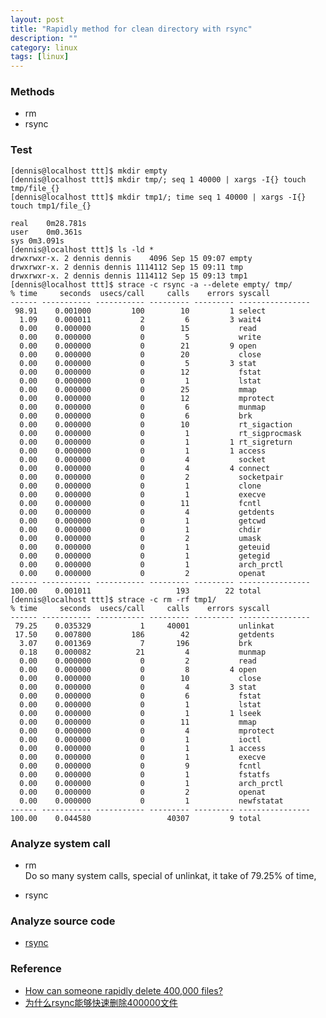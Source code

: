 ```yaml
---
layout: post
title: "Rapidly method for clean directory with rsync"
description: ""
category: linux 
tags: [linux]
---
```


### Methods
* rm
* rsync

### Test
	[dennis@localhost ttt]$ mkdir empty
	[dennis@localhost ttt]$ mkdir tmp/; seq 1 40000 | xargs -I{} touch tmp/file_{} 
	[dennis@localhost ttt]$ mkdir tmp1/; time seq 1 40000 | xargs -I{} touch tmp1/file_{} 

	real	0m28.781s
	user	0m0.361s
	sys	0m3.091s
	[dennis@localhost ttt]$ ls -ld *
	drwxrwxr-x. 2 dennis dennis    4096 Sep 15 09:07 empty
	drwxrwxr-x. 2 dennis dennis 1114112 Sep 15 09:11 tmp
	drwxrwxr-x. 2 dennis dennis 1114112 Sep 15 09:13 tmp1
	[dennis@localhost ttt]$ strace -c rsync -a --delete empty/ tmp/
	% time     seconds  usecs/call     calls    errors syscall
	------ ----------- ----------- --------- --------- ----------------
	 98.91    0.001000         100        10         1 select
	  1.09    0.000011           2         6         3 wait4
	  0.00    0.000000           0        15           read
	  0.00    0.000000           0         5           write
	  0.00    0.000000           0        21         9 open
	  0.00    0.000000           0        20           close
	  0.00    0.000000           0         5         3 stat
	  0.00    0.000000           0        12           fstat
	  0.00    0.000000           0         1           lstat
	  0.00    0.000000           0        25           mmap
	  0.00    0.000000           0        12           mprotect
	  0.00    0.000000           0         6           munmap
	  0.00    0.000000           0         6           brk
	  0.00    0.000000           0        10           rt_sigaction
	  0.00    0.000000           0         1           rt_sigprocmask
	  0.00    0.000000           0         1         1 rt_sigreturn
	  0.00    0.000000           0         1         1 access
	  0.00    0.000000           0         4           socket
	  0.00    0.000000           0         4         4 connect
	  0.00    0.000000           0         2           socketpair
	  0.00    0.000000           0         1           clone
	  0.00    0.000000           0         1           execve
	  0.00    0.000000           0        11           fcntl
	  0.00    0.000000           0         4           getdents
	  0.00    0.000000           0         1           getcwd
	  0.00    0.000000           0         1           chdir
	  0.00    0.000000           0         2           umask
	  0.00    0.000000           0         1           geteuid
	  0.00    0.000000           0         1           getegid
	  0.00    0.000000           0         1           arch_prctl
	  0.00    0.000000           0         2           openat
	------ ----------- ----------- --------- --------- ----------------
	100.00    0.001011                   193        22 total
	[dennis@localhost ttt]$ strace -c rm -rf tmp1/
	% time     seconds  usecs/call     calls    errors syscall
	------ ----------- ----------- --------- --------- ----------------
	 79.25    0.035329           1     40001           unlinkat
	 17.50    0.007800         186        42           getdents
	  3.07    0.001369           7       196           brk
	  0.18    0.000082          21         4           munmap
	  0.00    0.000000           0         2           read
	  0.00    0.000000           0         8         4 open
	  0.00    0.000000           0        10           close
	  0.00    0.000000           0         4         3 stat
	  0.00    0.000000           0         6           fstat
	  0.00    0.000000           0         1           lstat
	  0.00    0.000000           0         1         1 lseek
	  0.00    0.000000           0        11           mmap
	  0.00    0.000000           0         4           mprotect
	  0.00    0.000000           0         1           ioctl
	  0.00    0.000000           0         1         1 access
	  0.00    0.000000           0         1           execve
	  0.00    0.000000           0         9           fcntl
	  0.00    0.000000           0         1           fstatfs
	  0.00    0.000000           0         1           arch_prctl
	  0.00    0.000000           0         2           openat
	  0.00    0.000000           0         1           newfstatat
	------ ----------- ----------- --------- --------- ----------------
	100.00    0.044580                 40307         9 total

### Analyze system call
* rm  
  Do so many system calls, special of unlinkat, it take of 79.25% of time,   

* rsync  

### Analyze source code
* [rsync](http://rsync.samba.org/>)

### Reference
* [How can someone rapidly delete 400,000 files?](http://www.quora.com/How-can-someone-rapidly-delete-400-000-files)
* [为什么rsync能够快速删除400000文件](http://blog.chinaunix.net/uid-10705106-id-3879288.html)
